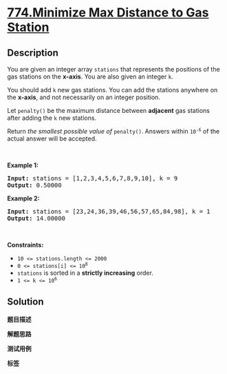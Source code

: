 # [774.Minimize Max Distance to Gas Station](https://leetcode.com/problems/minimize-max-distance-to-gas-station/description/)

## Description

<p>You are given an integer array <code>stations</code> that represents the positions of the gas stations on the <strong>x-axis</strong>. You are also given an integer <code>k</code>.</p>

<p>You should add <code>k</code> new gas stations. You can add the stations anywhere on the <strong>x-axis</strong>, and not necessarily on an integer position.</p>

<p>Let <code>penalty()</code> be the maximum distance between <strong>adjacent</strong> gas stations after adding the <code>k</code> new stations.</p>

<p>Return <em>the smallest possible value of</em> <code>penalty()</code>. Answers within <code>10<sup>-6</sup></code> of the actual answer will be accepted.</p>

<p>&nbsp;</p>
<p><strong class="example">Example 1:</strong></p>
<pre><strong>Input:</strong> stations = [1,2,3,4,5,6,7,8,9,10], k = 9
<strong>Output:</strong> 0.50000
</pre><p><strong class="example">Example 2:</strong></p>
<pre><strong>Input:</strong> stations = [23,24,36,39,46,56,57,65,84,98], k = 1
<strong>Output:</strong> 14.00000
</pre>
<p>&nbsp;</p>
<p><strong>Constraints:</strong></p>

<ul>
  <li><code>10 &lt;= stations.length &lt;= 2000</code></li>
  <li><code>0 &lt;= stations[i] &lt;= 10<sup>8</sup></code></li>
  <li><code>stations</code> is sorted in a <strong>strictly increasing</strong> order.</li>
  <li><code>1 &lt;= k &lt;= 10<sup>6</sup></code></li>
</ul>

## Solution

**题目描述**

**解题思路**

**测试用例**

**标签**
